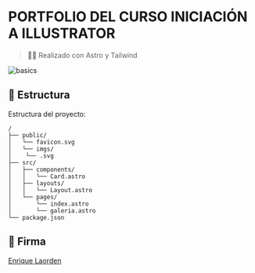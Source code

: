 # PORTFOLIO DEL CURSO INICIACIÓN A ILLUSTRATOR

> 🧑‍🚀 Realizado con Astro y Tailwind

![basics](https://helpx.adobe.com/content/dam/help/images/System%20requirements%20UG%20tiles.png)

## 🚀 Estructura

Estructura del proyecto:

```
/
├── public/
│   └── favicon.svg
│   └── imgs/
│    └── .svg
├── src/
│   ├── components/
│   │   └── Card.astro
│   ├── layouts/
│   │   └── Layout.astro
│   └── pages/
│       └── index.astro
│       └── galeria.astro
└── package.json
```

## 👀 Firma

[Enrique Laorden](https://es.linkedin.com/in/enrique-laorden)
